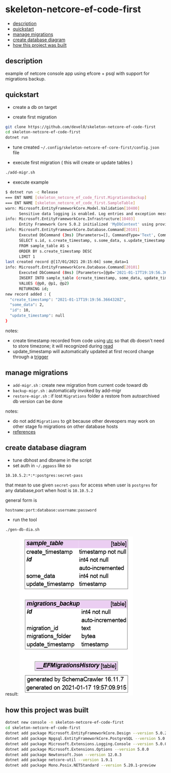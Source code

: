 # skeleton-netcore-ef-code-first

<!-- TOC -->
* [description](#description)
* [quickstart](#quickstart)
* [manage migrations](#manage-migrations)
* [create database diagram](#create-database-diagram)
* [how this project was built](#how-this-project-was-built)
<!-- TOCEND -->

## description

example of netcore console app using efcore + psql with support for migrations backup.

## quickstart

- create a db on target

- create first migration

```sh
git clone https://github.com/devel0/skeleton-netcore-ef-code-first
cd skeleton-netcore-ef-code-first
dotnet run
```

- tune created `~/.config/skeleton-netcore-ef-core-first/config.json` file

- execute first migration ( this will create or update tables )

```sh
./add-migr.sh
```

- execute example

```sh
$ dotnet run -c Release
=== ENT NAME [skeleton_netcore_ef_code_first.MigrationsBackup]
=== ENT NAME [skeleton_netcore_ef_code_first.SampleTable]
warn: Microsoft.EntityFrameworkCore.Model.Validation[10400]
      Sensitive data logging is enabled. Log entries and exception messages may include sensitive application data; this mode should only be enabled during development.
info: Microsoft.EntityFrameworkCore.Infrastructure[10403]
      Entity Framework Core 5.0.2 initialized 'MyDbContext' using provider 'Npgsql.EntityFrameworkCore.PostgreSQL' with options: SensitiveDataLoggingEnabled 
info: Microsoft.EntityFrameworkCore.Database.Command[20101]
      Executed DbCommand (3ms) [Parameters=[], CommandType='Text', CommandTimeout='30']
      SELECT s.id, s.create_timestamp, s.some_data, s.update_timestamp
      FROM sample_table AS s
      ORDER BY s.create_timestamp DESC
      LIMIT 1
last created record @[17/01/2021 20:15:04] some_data=1
info: Microsoft.EntityFrameworkCore.Database.Command[20101]
      Executed DbCommand (8ms) [Parameters=[@p0='2021-01-17T19:19:56.3664328Z' (DbType = DateTime), @p1='2', @p2=NULL (DbType = DateTime)], CommandType='Text', CommandTimeout='30']
      INSERT INTO sample_table (create_timestamp, some_data, update_timestamp)
      VALUES (@p0, @p1, @p2)
      RETURNING id;
new record added : {
  "create_timestamp": "2021-01-17T19:19:56.3664328Z",
  "some_data": 2,
  "id": 10,
  "update_timestamp": null
}
```

notes:
- create timestamp recorded from code using [utc][1] so that db doesn't need to store timezone; it will recognized during [read][2]
- update_timestamp will automatically updated at first record change through a [trigger][3]

## manage migrations

- `add-migr.sh` : create new migration from current code toward db
- `backup-migr.sh` : automatically invoked by add-migr
- `restore-migr.sh` : if lost `Migrations` folder a restore from autoarchived db version can be done

notes:
- do not add `Migrations` to git because other deveopers may work on other stage fo migrations on other database hosts
- [references][4]

[1]: https://github.com/devel0/skeleton-netcore-ef-code-first/blob/a6a0bbd6df764d48dd1a400dd2067448291709d2/Program.cs#L35
[2]: https://github.com/devel0/skeleton-netcore-ef-code-first/blob/a6a0bbd6df764d48dd1a400dd2067448291709d2/db/types/SampleTable.cs#L18
[3]: https://github.com/devel0/skeleton-netcore-ef-code-first/blob/a6a0bbd6df764d48dd1a400dd2067448291709d2/db/MyDbContext.cs#L174
[4]: https://github.com/devel0/skeleton-netcore-ef-react-ts/blob/033a325fbc21b2e9dfd65307f88b40c7f1bab2d4/README.md#update-database-and-diagram

## create database diagram

- tune dbhost and dbname in the script
- set auth in `~/.pgpass` like so

```
10.10.5.2:*:*:postgres:secret-pass
```

that mean to use given `secret-pass` for access when user is `postgres` for any database,port when host is `10.10.5.2`

general form is

```
hostname:port:database:username:password
```

- run the tool

```sh
./gen-db-dia.sh
```

result:
![](doc/db/db.png)

## how this project was built

```sh
dotnet new console -n skeleton-netcore-ef-code-first
cd skeleton-netcore-ef-code-first
dotnet add package Microsoft.EntityFrameworkCore.Design --version 5.0.2
dotnet add package Npgsql.EntityFrameworkCore.PostgreSQL --version 5.0.1
dotnet add package Microsoft.Extensions.Logging.Console --version 5.0.0
dotnet add package Microsoft.Extensions.Options --version 5.0.0
dotnet add package Newtonsoft.Json --version 12.0.3
dotnet add package netcore-util --version 1.9.1
dotnet add package Mono.Posix.NETStandard --version 5.20.1-preview
```